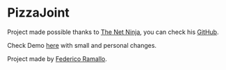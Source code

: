 # PizzaJoint

Project made possible thanks to [The Net Ninja](https://www.youtube.com/TheNetNinja), you can check his [GitHub](https://github.com/iamshaunjp).

Check Demo [here](https://pizzajointproyect.netlify.app/) with small and personal changes.

Project made by [Federico Ramallo](http://github.com/Fede-Ramallo).